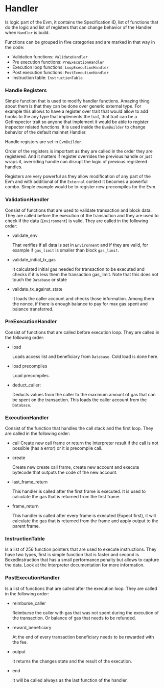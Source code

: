# Handler

Is logic part of the Evm, it contains the Specification ID, list of functions that do the logic and list of registers that can change behavior of the Handler when `Handler` is build.

Functions can be grouped in five categories and are marked in that way in the code:
* Validation functions: `ValidateHandler`
* Pre execution functions: `PreExecutionHandler`
* Execution loop functions: `LoopExecutionHandler`
* Post execution functions: `PostExecutionHandler`
* Instruction table: `InstructionTable`

### Handle Registers

Simple function that is used to modify handler functions. Amazing thing about them is that they can be done over generic external type. For example this allows to have a register over trait that would allow to add hooks to the any type that implements the trait, that trait can be a GetInspector trait so anyone that implement it would be able to register inspector related functions. It is used inside the `EvmBuilder` to change behavior of the default mainnet Handler.

Handle registers are set in `EvmBuilder`.

Order of the registers is important as they are called in the order they are registered. And it matters if register overrides the previous handle or just wraps it, overriding handle can disrupt the logic of previous registered handles.

Registers are very powerful as they allow modification of any part of the Evm and with additional of the `External` context it becomes a powerful combo. Simple example would be to register new precompiles for the Evm.

### ValidationHandler

Consist of functions that are used to validate transaction and block data. They are called before the execution of the transaction and they are used to check if the data (`Environment`) is valid. They are called in the following order:

* validate_env
    
    That verifies if all data is set in `Environment` and if they are valid, for example if `gas_limit` is smaller than block `gas_limit`.

* validate_initial_tx_gas
    
    It calculated initial gas needed for transaction to be executed and checks if it is less them the transaction gas_limit. Note that this does not touch the `Database` or state

* validate_tx_against_state
    
    It loads the caller account and checks those information. Among them the nonce, if there is enough balance to pay for max gas spent and balance transferred. 

### PreExecutionHandler

Consist of functions that are called before execution loop. They are called in the following order:

* load
   
    Loads access list and beneficiary from `Database`. Cold load is done here.

* load precompiles
   
    Load precompiles.

* deduct_caller:
  
    Deducts values from the caller to the maximum amount of gas that can be spent on the transaction. This loads the caller account from the `Database`.

### ExecutionHandler

Consist of the function that handles the call stack and the first loop. They are called in the following order:

* call
    Create new call frame or return the Interpreter result if the call is not possible (has a error) or it is precompile call.

* create
  
    Create new create call frame, create new account and execute bytecode that outputs the code of the new account.

* last_frame_return
  
    This handler is called after the first frame is executed. It is used to calculate the gas that is returned from the first frame.

* frame_return

    This handler is called after every frame is executed (Expect first), it will calculate the gas that is returned from the frame and apply output to the parent frame.


### InstructionTable

Is a list of 256 function pointers that are used to execute instructions. They have two types, first is simple function that is faster and second is BoxedInstraction that has a small performance penalty but allows to capture the data. Look at the Interpreter documentation for more information.

### PostExecutionHandler

Is a list of functions that are called after the execution loop. They are called in the following order:

* reimburse_caller
    
    Reimburse the caller with gas that was not spent during the execution of the transaction.
    Or balance of gas that needs to be refunded.

* reward_beneficiary
    
    At the end of every transaction beneficiary needs to be rewarded with the fee.

* output

    It returns the changes state and the result of the execution.

* end
  
    It will be called always as the last function of the handler.